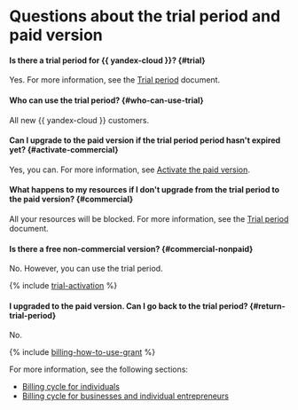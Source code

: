 # Questions about the trial period and paid version

#### Is there a trial period for {{ yandex-cloud }}?  {#trial}

Yes. For more information, see the [Trial period](../../getting-started/free-trial/concepts/quickstart.md) document.

#### Who can use the trial period? {#who-can-use-trial}

All new {{ yandex-cloud }} customers.

#### Can I upgrade to the paid version if the trial period period hasn't expired yet?  {#activate-commercial}

Yes, you can. For more information, see [Activate the paid version](../operations/activate-commercial.md).

#### What happens to my resources if I don't upgrade from the trial period to the paid version?  {#commercial}

All your resources will be blocked. For more information, see the [Trial period](../../getting-started/free-trial/concepts/quickstart.md) document.

#### Is there a free non-commercial version? {#commercial-nonpaid}

No. However, you can use the trial period.

{% include [trial-activation](../_includes/trial-activation.md) %}

#### I upgraded to the paid version. Can I go back to the trial period? {#return-trial-period}

No.

{% include [billing-how-to-use-grant](../../_includes/billing-how-to-use-grant.md) %}

For more information, see the following sections:
- [Billing cycle for individuals](../payment/billing-cycle-individual.md)
- [Billing cycle for businesses and individual entrepreneurs](../payment/billing-cycle-business.md)
